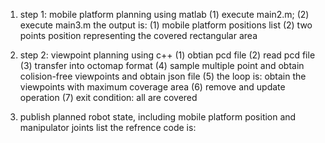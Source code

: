 1. step 1: 
mobile platform planning using matlab 
(1) execute main2.m; 
(2) execute main3.m 
the output is: 
(1) mobile platform positions list
(2) two points position representing the covered rectangular area


2. step 2: viewpoint planning using c++
(1) obtian pcd file 
(2) read pcd file
(3) transfer into octomap format
(4) sample multiple point and obtain colision-free viewpoints and obtain json file 
(5) the loop is: obtain the viewpoints with maximum coverage area
(6) remove and update operation
(7) exit condition: all are covered


3. publish planned robot state, including mobile platform position and manipulator joints list
the refrence code is: 














